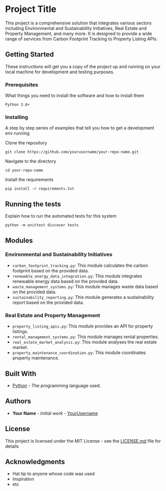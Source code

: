 # Project Title

This project is a comprehensive solution that integrates various sectors including Environmental and Sustainability Initiatives, Real Estate and Property Management, and many more. It is designed to provide a wide range of services from Carbon Footprint Tracking to Property Listing APIs.

## Getting Started

These instructions will get you a copy of the project up and running on your local machine for development and testing purposes.

### Prerequisites

What things you need to install the software and how to install them

```
Python 3.6+
```

### Installing

A step by step series of examples that tell you how to get a development env running

Clone the repository

```
git clone https://github.com/yourusername/your-repo-name.git
```

Navigate to the directory

```
cd your-repo-name
```

Install the requirements

```
pip install -r requirements.txt
```

## Running the tests

Explain how to run the automated tests for this system

```
python -m unittest discover tests
```

## Modules

### Environmental and Sustainability Initiatives

- `carbon_footprint_tracking.py`: This module calculates the carbon footprint based on the provided data.
- `renewable_energy_data_integration.py`: This module integrates renewable energy data based on the provided data.
- `waste_management_systems.py`: This module manages waste data based on the provided data.
- `sustainability_reporting.py`: This module generates a sustainability report based on the provided data.

### Real Estate and Property Management

- `property_listing_apis.py`: This module provides an API for property listings.
- `rental_management_systems.py`: This module manages rental properties.
- `real_estate_market_analysis.py`: This module analyses the real estate market.
- `property_maintenance_coordination.py`: This module coordinates property maintenance.

## Built With

* [Python](https://www.python.org/) - The programming language used.

## Authors

* **Your Name** - *Initial work* - [YourUsername](https://github.com/yourusername)

## License

This project is licensed under the MIT License - see the [LICENSE.md](LICENSE.md) file for details

## Acknowledgments

* Hat tip to anyone whose code was used
* Inspiration
* etc
